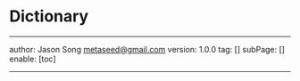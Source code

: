# Dictionary
---
author: Jason Song <metaseed@gmail.com>
version: 1.0.0
tag: []
subPage: []
enable: [toc]

---

